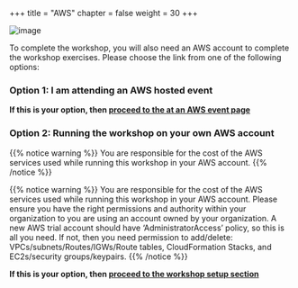 +++
title = "AWS"
chapter = false
weight = 30
+++

![image](/images/jess.png)

To complete the workshop, you will also need an AWS account to complete the workshop exercises. Please choose the link from one of the following options:

### Option 1: I am attending an AWS hosted event

**If this is your option, then [proceed to the at an AWS event page](/10_prerequisites/40_aws_event.html)**

### Option 2: Running the workshop on your own AWS account

{{% notice warning %}}
You are responsible for the cost of the AWS services used while running this workshop in your AWS account.
{{% /notice %}}

{{% notice warning %}}
You are responsible for the cost of the AWS services used while running this workshop in your AWS account.
Please ensure you have the right permissions and authority within your organization to you are using an account owned by your organization. A new AWS trial account should have ‘AdministratorAccess’ policy, so this is all you need. If not, then you need permission to add/delete: VPCs/subnets/Routes/IGWs/Route tables, CloudFormation Stacks, and EC2s/security groups/keypairs. 
{{% /notice %}}

**If this is your option, then [proceed to the workshop setup section](/15_workshop_setup.html)**
